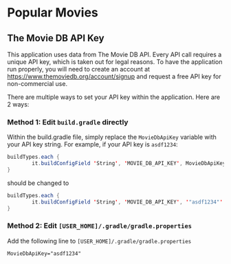 # Popular Movies

## The Movie DB API Key
This application uses data from The Movie DB API. Every API call requires a unique API key, which is taken out for legal reasons. To have the application run properly, you will need to create an account at https://www.themoviedb.org/account/signup and request a free API key for non-commercial use. 

There are multiple ways to set your API key within the application. Here are 2 ways:

### Method 1: Edit `build.gradle` directly
Within the build.gradle file, simply replace the `MovieDbApiKey` variable with your API key string. For example, if your API key is `asdf1234`:

```java
buildTypes.each {
        it.buildConfigField 'String', 'MOVIE_DB_API_KEY', MovieDbApiKey
}
```
should be changed to 

```java
buildTypes.each {
        it.buildConfigField 'String', 'MOVIE_DB_API_KEY', '"asdf1234"'
}
```

### Method 2: Edit `[USER_HOME]/.gradle/gradle.properties`
Add the following line to `[USER_HOME]/.gradle/gradle.properties`

    MovieDbApiKey="asdf1234"






